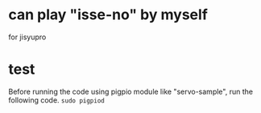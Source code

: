 can play "isse-no" by myself
====
for jisyupro

# test
Before running the code using pigpio module like "servo-sample", run the following code.
`sudo pigpiod`